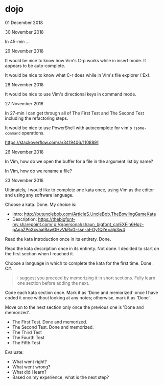 
# dojo

01 December 2018 



30 November 2018

In 45-min ...

29 November 2018

It would be nice to know how Vim's C-p works while in insert mode. It appears to be auto-complete.

It would be nice to know what C-r does while in Vim's file explorer (:Ex).

28 November 2018

It would be nice to use Vim's directional keys in command mode.

27 November 2018

In 27-min I can get through all of The First Test and The Second Test including the refactoring steps.

It would be nice to use PowerShell with autocomplete for vim's `!some-command` operations.

https://stackoverflow.com/a/3419406/1108891

26 November 2018

In Vim, how do we open the buffer for a file in the argument list by name?

In Vim, how do we rename a file?

23 November 2018

Ultimately, I would like to complete one kata once, using Vim as the editor and using any software language.

Choose a kata. Done. My choice is:

* Intro: http://butunclebob.com/ArticleS.UncleBob.TheBowlingGameKata
* Description: https://thebigfont-my.sharepoint.com/:p:/g/personal/shaun_bigfont_ca/EXFjh6Hgz-pAgaZPoXxvaaIBawGHvVkRxG-ssn-aI-Oy1Q?e=alp3w4

Read the kata introduction once in its entirety. Done.

Read the kata description once in its entirety. Not done. I decided to start on the first section when I reached it.

Choose a language in which to complete the kata for the first time. Done. C#.

> I suggest you proceed by memorizing it in short sections. Fully learn one section before adding the next.

Code each kata section once. Mark it as 'Done and memorized' once I have coded it once without looking at any notes; otherwise, mark it as 'Done'. 

Move on to the next section only once the previous one is 'Done and memorized'.

* The First Test. Done and memorized.
* The Second Test. Done and memorized.
* The Third Test
* The Fourth Test
* The Fifth Test

Evaluate: 

* What went right? 
* What went wrong? 
* What did I learn? 
* Based on my experience, what is the next step?

